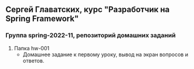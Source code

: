 ## Сергей Главатских, курс "Разработчик на Spring Framework"
### Группа spring-2022-11, репозиторий домашних заданий

1. Папка hw-001
   - Домашнее задание к первому уроку, вывод на экран вопросов и ответов.
